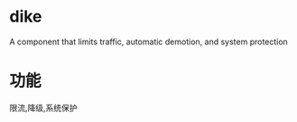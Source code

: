 # dike
A component that limits traffic, automatic demotion, and system protection

# 功能

限流,降级,系统保护
